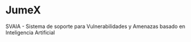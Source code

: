 # JumeX
SVAIA - Sistema de soporte para Vulnerabilidades y Amenazas basado en Inteligencia Artificial
